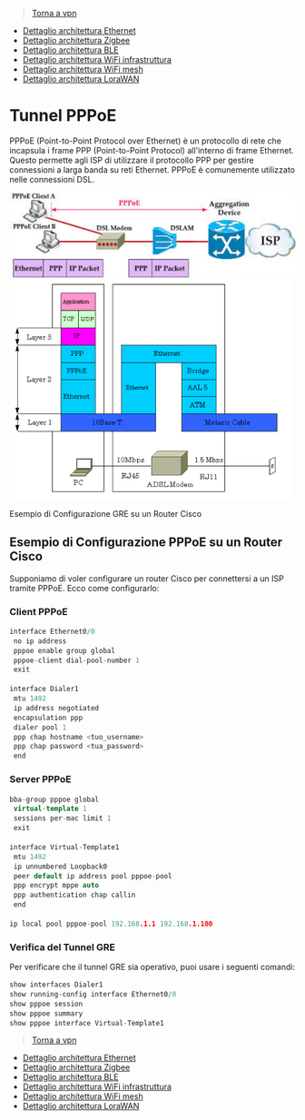 >[Torna a vpn](ethvpn.md)

- [Dettaglio architettura Ethernet](archeth.md)
- [Dettaglio architettura Zigbee](archzigbee.md)
- [Dettaglio architettura BLE](archble.md)
- [Dettaglio architettura WiFi infrastruttura](archwifi.md)
- [Dettaglio architettura WiFi mesh](archmesh.md) 
- [Dettaglio architettura LoraWAN](lorawanclasses.md) 

# **Tunnel PPPoE** 

PPPoE (Point-to-Point Protocol over Ethernet) è un protocollo di rete che incapsula i frame PPP (Point-to-Point Protocol) all'interno di frame Ethernet. Questo permette agli ISP di utilizzare il protocollo PPP per gestire connessioni a larga banda su reti Ethernet. PPPoE è comunemente utilizzato nelle connessioni DSL.

<img src="img/ppoeencapsulation.jpeg" alt="alt text" width="600">

<img src="img/pppoe_architecture.gif" alt="alt text" width="500">

Esempio di Configurazione GRE su un Router Cisco

## **Esempio di Configurazione PPPoE su un Router Cisco**

Supponiamo di voler configurare un router Cisco per connettersi a un ISP tramite PPPoE. Ecco come configurarlo:

### **Client PPPoE**

```C++
interface Ethernet0/0
 no ip address
 pppoe enable group global
 pppoe-client dial-pool-number 1
 exit

interface Dialer1
 mtu 1492
 ip address negotiated
 encapsulation ppp
 dialer pool 1
 ppp chap hostname <tuo_username>
 ppp chap password <tua_password>
 end
```

### **Server PPPoE**

```C++
bba-group pppoe global
 virtual-template 1
 sessions per-mac limit 1
 exit

interface Virtual-Template1
 mtu 1492
 ip unnumbered Loopback0
 peer default ip address pool pppoe-pool
 ppp encrypt mppe auto
 ppp authentication chap callin
 end

ip local pool pppoe-pool 192.168.1.1 192.168.1.100
```

### **Verifica del Tunnel GRE** 

Per verificare che il tunnel GRE sia operativo, puoi usare i seguenti comandi:
```C++
show interfaces Dialer1
show running-config interface Ethernet0/0
show pppoe session
show pppoe summary
show pppoe interface Virtual-Template1
```

>[Torna a vpn](ethvpn.md)

- [Dettaglio architettura Ethernet](archeth.md)
- [Dettaglio architettura Zigbee](archzigbee.md)
- [Dettaglio architettura BLE](archble.md)
- [Dettaglio architettura WiFi infrastruttura](archwifi.md)
- [Dettaglio architettura WiFi mesh](archmesh.md) 
- [Dettaglio architettura LoraWAN](lorawanclasses.md) 



